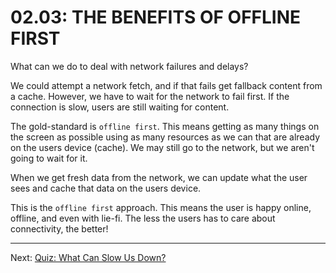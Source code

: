 # 02.03: THE BENEFITS OF OFFLINE FIRST
What can we do to deal with network failures and delays?

We could attempt a network fetch, and if that fails get fallback content from a cache. However, we have to wait for the network to fail first. If the connection is slow, users are still waiting for content.

The gold-standard is `offline first`. This means getting as many things on the screen as possible using as many resources as we can that are already on the users device (cache). We may still go to the network, but we aren't going to wait for it.

When we get fresh data from the network, we can update what the user sees and cache that data on the users device.

This is the `offline first` approach. This means the user is happy online, offline, and even with lie-fi. The less the users has to care about connectivity, the better!

- - -

Next: [Quiz: What Can Slow Us Down?](./04-quiz-what-slows-us-down.md)